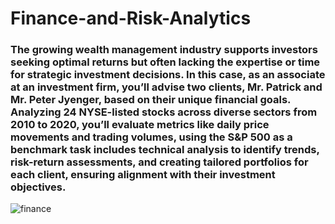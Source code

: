 # Finance-and-Risk-Analytics
### The growing wealth management industry supports investors seeking optimal returns but often lacking the expertise or time for strategic investment decisions. In this case, as an associate at an investment firm, you’ll advise two clients, Mr. Patrick and Mr. Peter Jyenger, based on their unique financial goals. Analyzing 24 NYSE-listed stocks across diverse sectors from 2010 to 2020, you’ll evaluate metrics like daily price movements and trading volumes, using the S&P 500 as a benchmark task includes technical analysis to identify trends, risk-return assessments, and creating tailored portfolios for each client, ensuring alignment with their investment objectives.
 
 ![finance](https://github.com/user-attachments/assets/c392259e-b63b-4288-80b7-dd067c464e92)

